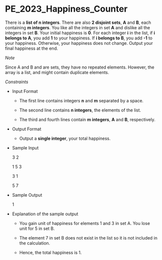 # PE_2023_Happiness_Counter

There is a **list of n integers**. There are also **2 disjoint sets**, **A** and **B**, each containing **m integers**.
You like all the integers in set **A** and dislike all the integers in set **B**. 
Your initial happiness is **0**. 
For each integer **i** in the list, if **i belongs to A**, you add **1** to your happiness. If **i belongs to B**, you add **-1** to your happiness.
Otherwise, your happiness does not change. Output your final happiness at the end.

*Note* 

Since A and B and are sets, they have no repeated elements. However, the array is a list, and might contain duplicate elements.

*Constraints*

- Input Format

  - The first line contains integers **n** and **m** separated by a space.

  - The second line contains **n integers**, the elements of the list.

  - The third and fourth lines contain **m integers**, **A** and **B**, respectively.

- Output Format

  - Output a **single integer**, your total happiness.

- Sample Input

  3 2

  1 5 3

  3 1

  5 7

- Sample Output

  1

- Explanation of the sample output

  - You gain unit of happiness for elements 1 and 3 in set A. You lose unit for 5 in set B. 

  - The element 7 in set B does not exist in the list so it is not included in the calculation.

  - Hence, the total happiness is 1.
